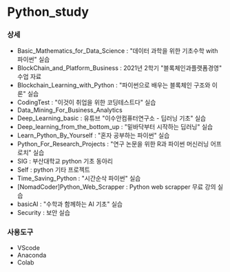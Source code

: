 # Python_study
### 상세
- Basic_Mathematics_for_Data_Science : "데이터 과학을 위한 기초수학 with 파이썬" 실습
- BlockChain_and_Platform_Business : 2021년 2학기 "블록체인과플랫폼경영" 수업 자료  
- Blockchain_Learning_with_Python : "파이썬으로 배우는 블록체인 구조와 이론" 실습
- CodingTest : "이것이 취업을 위한 코딩테스트다" 실습
- Data_Mining_For_Business_Analytics
- Deep_Learning_basic : 유튜브 "이수안컴퓨터연구소 - 딥러닝 기초" 실습 
- Deep_learning_from_the_bottom_up : "밑바닥부터 시작하는 딥러닝" 실습
- Learn_Python_By_Yourself : "혼자 공부하는 파이썬" 실습
- Python_For_Research_Projects : "연구 논문을 위한 R과 파이썬 머신러닝 어프로치" 실습
- SIG : 부산대학교 python 기초 동아리
- Self : python 기타 프로젝트
- Time_Saving_Python : "시간순삭 파이썬" 실습
- [NomadCoder]Python_Web_Scrapper : Python web scrapper 무료 강의 실습
- basicAI : "수학과 함께하는 AI 기초" 실습 
- Security : 보안 실습

### 사용도구
- VScode
- Anaconda
- Colab 
